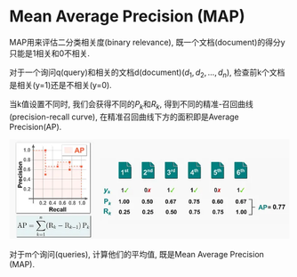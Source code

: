 # Mean Average Precision (MAP)



MAP用来评估二分类相关度(binary relevance), 既一个文档(document)的得分y只能是1相关和0不相关.

对于一个询问q(query)和相关的文档d(document)$(d_1, d_2, ..., d_n)$, 检查前k个文档是相关(y=1)还是不相关(y=0).

当k值设置不同时, 我们会获得不同的$P_k$和$R_k$, 得到不同的精准-召回曲线(precision-recall curve), 在精准召回曲线下方的面积即是Average Precision(AP).

![alt text](./MAP/1.png)

对于m个询问(queries), 计算他们的平均值, 既是Mean Average Precision (MAP).


